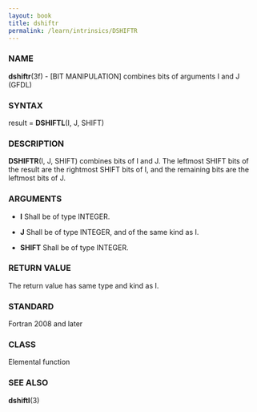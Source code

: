 ```yaml
---
layout: book
title: dshiftr
permalink: /learn/intrinsics/DSHIFTR
---
```

### NAME

**dshiftr**(3f) - \[BIT MANIPULATION\] combines bits of arguments I and J
(GFDL)

### SYNTAX

result = **DSHIFTL**(I, J, SHIFT)

### DESCRIPTION

**DSHIFTR**(I, J, SHIFT) combines bits of I and J. The leftmost SHIFT
bits of the result are the rightmost SHIFT bits of I, and the remaining
bits are the leftmost bits of J.

### ARGUMENTS

  - **I**
    Shall be of type INTEGER.

  - **J**
    Shall be of type INTEGER, and of the same kind as I.

  - **SHIFT**
    Shall be of type INTEGER.

### RETURN VALUE

The return value has same type and kind as I.

### STANDARD

Fortran 2008 and later

### CLASS

Elemental function

### SEE ALSO

**dshiftl**(3)

